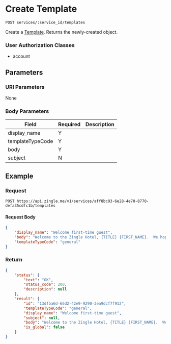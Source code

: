 # Create Template

    POST services/:service_id/templates
    
Create a [Template]. Returns the newly-created object.

### User Authorization Classes 
* account

## Parameters
### URI Parameters
None
### Body Parameters
Field | Required | Description
--- | --- | ---
display_name | Y |
templateTypeCode | Y |
body | Y | 
subject | N |

## Example
### Request

    POST https://api.zingle.me/v1/services/aff8bc93-6e28-4e70-8770-defa35cdfc1b/templates
#### Request Body
```json 
{
    "display_name": "Welcome first-time guest",
    "body": "Welcome to the Zingle Hotel, {TITLE} {FIRST_NAME}.  We hope you enjoy your first stay with us.",
    "templateTypeCode": "general"
}
```

### Return
``` json
{
    "status": {
        "text": "OK",
        "status_code": 200,
        "description": null
    },
    "result": {
        "id": "13dfba6d-66d2-42e9-9290-3ea9dcf7f912",
        "templateTypeCode": "general",
        "display_name": "Welcome first-time guest",
        "subject": null,
        "body": "Welcome to the Zingle Hotel, {TITLE} {FIRST_NAME}.  We hope you enjoy your first stay with us.",
        "is_global": false
    }
}
```

[Template]: README.md
